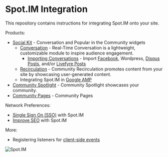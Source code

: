 # Spot.IM Integration

This repository contains instructions for integrating Spot.IM onto your site.

Products: 
* [Social Kit](social-kit/README.md) - Conversation and Popular in the Community widgets
    * [Conversation](conversation/README.md) - Real-Time Conversation is a lightweight, customizable module to inspire audience engagement.
        * [Importing Conversations](social-kit/README.md#Integrations) - Import [Facebook](social-kit/README.md#facebook), Wordpress, [Disqus Posts](social-kit/README.md#disqus), and/or [Livefyre Posts](conversation/import-posts/livefyre-import/README.md)
    * [Recirculation](recirculation/README.md) - Community Recirculation promotes content from your site by showcasing user-generated content.
    * Integrating Spot.IM in [Google AMP](google-amp/README.md)
* [Community Spotlight](spotlight/README.md) - Community Spotlight showcases your community.
* [Community Pages](community/README.md) - Community Pages

Network Preferences:
* [Single Sign On (SSO)](api/single-sign-on/README.md) with Spot.IM
* [Improve SEO](seo/README.md) with Spot.IM


More: 
* Registering listeners for [client-side events](api/js-events/README.md)


![Spot.IM](banner.png)